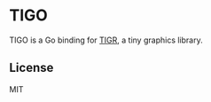 # TIGO

TIGO is a Go binding for [TIGR](https://bitbucket.org/rmitton/tigr), a tiny graphics library.

## License

MIT
